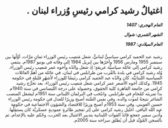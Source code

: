 <h1 dir="rtl">اغتيالُ رشيد كرامي رئيسِ وُزراء لبنان .</h1>

<h5 dir="rtl">العام الهجري:  1407

الشهر القمري: شوال

العام الميلادي: 1987</h5>

<p dir="rtl">رشيد عبد الحميد كرامي سياسيٌّ لبنانيٌّ، شغل مَنصِب رئيسِ الوزراء ثمانِ مرَّات، أوَّلُها بين سبتمبر 1955 ومارس 1956 وآخرُها بين إبريل 1984 إلى وفاته في يونيو 1987م. ينتمي رشيد كرامي إلى عائلة سياسيَّة عريقةٍ؛ إذ شغل والدُه وأخوه عمر مَنصِب رئيس الوزراء. وُلد رشيد كرامي في بلدة بالقُرب من طرابلس في لبنان، في عائلة من أهمِّ العائلات السياسية اللبنانيَّة. كان والدُه عبد الحميد كرامي رئيسًا للوزراء لأشهُرٍ قليلةٍ في حكومة 1945. وكذلك أخوه الأصغر عمر كرامي شغل مَنصِب رئيس الوزراء. بعد تخرُّج رشيد كرامي من جامعة القاهرة كلية الحقوق، وحصوله على درجة الليسانس في سنة 1940م بدأ تمرينَه كمُحامٍ في طرابلس. وانتُخب في البرلمان اللبناني سنة 1951م ليشغل المنصب الشاغر نتيجةً لموت والده. وفي نفس السَّنة أصبح وزيرًا للعدل في حكومة رئيس الوزراء حسين العويني. وفي سنة 1953م أصبح وزيرًا للاقتصاد والشؤون الاجتماعية في حكومة عبد الله اليافي. اغتُيل رشيد كرامي على إثر تفجير طائرةٍ عموديةٍ عسكريَّة كان يستقِلُّها. وأُدين سمير جعجع قائدُ القوات اللبنانية بتدبير الاغتيال بعد الحرب، وحُكم عليه بالإعدام، ثم بالسجن المُؤبَّد قبل أن يُطلق سراحه سنة 2005م.</p></br>
